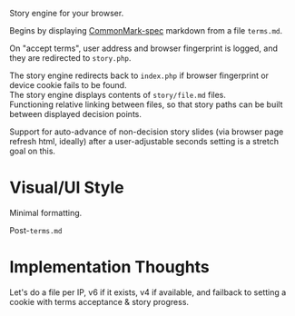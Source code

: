 Story engine for your browser.

Begins by displaying [CommonMark-spec](https://commonmark.org/) markdown from a file `terms.md`.

On "accept terms", user address and browser fingerprint is logged, and they are redirected to `story.php`.

The story engine redirects back to `index.php` if browser fingerprint or device cookie fails to be found.  
The story engine displays contents of `story/file.md` files.  
Functioning relative linking between files, so that story paths can be built between displayed decision points.  

Support for auto-advance of non-decision story slides (via browser page refresh html, ideally) after a user-adjustable seconds setting is a stretch goal on this.

# Visual/UI Style
Minimal formatting.

Post-`terms.md`


# Implementation Thoughts
Let's do a file per IP, v6 if it exists, v4 if available, and failback to setting a cookie with terms acceptance & story progress.
